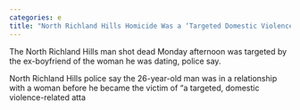 ```yaml
---
categories: e
title: "North Richland Hills Homicide Was a ‘Targeted Domestic ViolenceRelated Attack Police"
---
```


The North Richland Hills man shot dead Monday afternoon was targeted by the ex-boyfriend of the woman he was dating, police say.



North Richland Hills police say the 26-year-old man was in a relationship with a woman before he became the victim of &#8220;a targeted, domestic violence-related atta